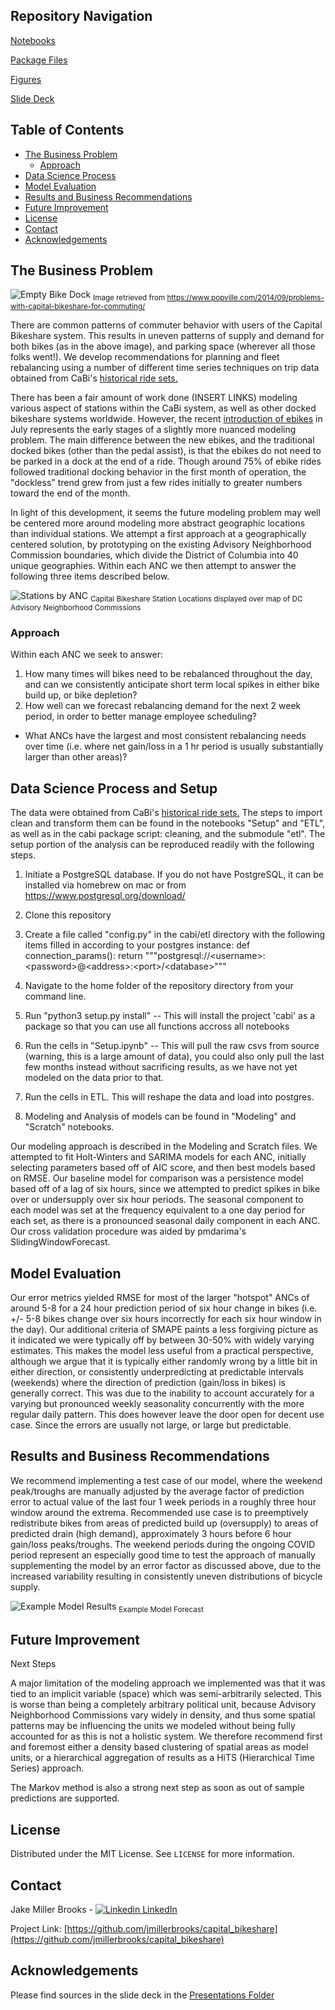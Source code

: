 <!--
*** Thanks for checking out this README Template. If you have a suggestion that would
*** make this better, please fork the repo and create a pull request or simply open
*** an issue with the tag "enhancement".
*** Thanks again! Now go create something AMAZING! :D
***
***
***
*** To avoid retyping too much info. Do a search and replace for the following:
*** jmillerbrooks, capital_bikeshare, twitter_handle, email
-->





<!-- PROJECT SHIELDS -->
<!--
*** I'm using markdown "reference style" links for readability.
*** Reference links are enclosed in brackets [ ] instead of parentheses ( ).
*** See the bottom of this document for the declaration of the reference variables
*** for contributors-url, forks-url, etc. This is an optional, concise syntax you may use.
*** https://www.markdownguide.org/basic-syntax/#reference-style-links

[![Contributors][contributors-shield]][contributors-url]
[![Forks][forks-shield]][forks-url]
[![Stargazers][stars-shield]][stars-url]
[![Issues][issues-shield]][issues-url]
[![MIT License][license-shield]][license-url]
[![LinkedIn][linkedin-shield]][linkedin-url]
-->





## Repository Navigation

[Notebooks][notebooks]

[Package Files][cabi]

[Figures][figures]

[Slide Deck][presentation-folder]


<!-- TABLE OF CONTENTS -->
## Table of Contents

* [The Business Problem](#business-problem)
  * [Approach](#approach)
* [Data Science Process](#data-science-process)
* [Model Evaluation](#evaluation)
* [Results and Business Recommendations](#results)
* [Future Improvement](#future-improvement)
* [License](#license)
* [Contact](#contact)
* [Acknowledgements](#acknowledgements)



<!-- THE BUSINESS PROBLEM -->
## The Business Problem

![Empty Bike Dock][empty-dock]
<sub>Image retrieved from https://www.popville.com/2014/09/problems-with-capital-bikeshare-for-commuting/ </sub>


There are common patterns of commuter behavior with users of the Capital Bikeshare system. This results in uneven patterns of supply and demand for both bikes (as in the above image), and parking space (wherever all those folks went!). We develop recommendations for planning and fleet rebalancing using a number of different time series techniques on trip data obtained from CaBi's <a href="https://s3.amazonaws.com/capitalbikeshare-data/index.html"> historical ride sets.</a>

There has been a fair amount of work done (INSERT LINKS) modeling various aspect of stations within the CaBi system, as well as other docked bikeshare systems worldwide. However, the recent <a href="https://dcist.com/story/20/07/07/capital-bikeshare-electric-bikes-return-lyft/"> introduction of ebikes</a> in July represents the early stages of a slightly more nuanced modeling problem. The main difference between the new ebikes, and the traditional docked bikes (other than the pedal assist), is that the ebikes do not need to be parked in a dock at the end of a ride. Though around 75% of ebike rides followed traditional docking behavior in the first month of operation, the "dockless" trend grew from just a few rides initially to greater numbers toward the end of the month.

In light of this development, it seems the future modeling problem may well be centered more around modeling more abstract geographic locations than individual stations. We attempt a first approach at a geographically centered solution, by prototyping on the existing Advisory Neighborhood Commission boundaries, which divide the District of Columbia into 40 unique geographies. Within each ANC we then attempt to answer the following three items described below.

![Stations by ANC][stations-by-anc]
<sub>Capital Bikeshare Station Locations displayed over map of DC Advisory Neighborhood Commissions </sub>


### Approach

Within each ANC we seek to answer:

1. How many times will bikes need to be rebalanced throughout the day, and can we consistently anticipate short term local spikes in either bike build up, or bike depletion?
2. How well can we forecast rebalancing demand for the next 2 week period, in order to better manage employee scheduling?
* What ANCs have the largest and most consistent rebalancing needs over time (i.e. where net gain/loss in a 1 hr period is usually substantially larger than other areas)? 



<!-- DATA SCIENCE PROCESS -->
## Data Science Process and Setup

The data were obtained from CaBi's <a href="https://s3.amazonaws.com/capitalbikeshare-data/index.html"> historical ride sets.</a> The steps to import clean and transform them can be found in the notebooks "Setup" and "ETL", as well as in the cabi package script: cleaning, and the submodule "etl". The setup portion of the analysis can be reproduced readily with the following steps.

1. Initiate a PostgreSQL database. If you do not have PostgreSQL, it can be installed via homebrew on mac or from https://www.postgresql.org/download/
2. Clone this repository
3. Create a file called "config.py" in the cabi/etl directory with the following items filled in according to your postgres instance:
    def connection_params():
        return """postgresql://\<username>:\<password>@\<address>:\<port>/\<database>"""

4. Navigate to the home folder of the repository directory from your command line.
5. Run "python3 setup.py install" -- This will install the project 'cabi' as a package so that you can use all functions accross all notebooks  
6. Run the cells in "Setup.ipynb" -- This will pull the raw csvs from source (warning, this is a large amount of data), you could also only pull the last few months instead without sacrificing results, as we have not yet modeled on the data prior to that.
7. Run the cells in ETL. This will reshape the data and load into postgres.
8. Modeling and Analysis of models can be found in "Modeling" and "Scratch" notebooks.
    
Our modeling approach is described in the Modeling and Scratch files. We attempted to fit Holt-Winters and SARIMA models for each ANC, initially selecting parameters based off of AIC score, and then best models based on RMSE. Our baseline model for comparison was a persistence model based off of a lag of six hours, since we attempted to predict spikes in bike over or undersupply over six hour periods. The seasonal component to each model was set at the frequency equivalent to a one day period for each set, as there is a pronounced seasonal daily component in each ANC. Our cross validation procedure was aided by pmdarima's SlidingWindowForecast.

<!-- evaluation -->
## Model Evaluation

Our error metrics yielded RMSE for most of the larger "hotspot" ANCs of around 5-8 for a 24 hour prediction period of six hour change in bikes (i.e. +/- 5-8 bikes change over six hours incorrectly for each six hour window in the day). Our additional criteria of SMAPE paints a less forgiving picture as it indicated we were typically off by between 30-50% with widely varying estimates. This makes the model less useful from a practical perspective, although we argue that it is typically either randomly wrong by a little bit in either direction, or consistently underpredicting at predictable intervals (weekends) where the direction of prediction (gain/loss in bikes) is generally correct. This was due to the inability to account accurately for a varying but pronounced weekly seasonality concurrently with the more regular daily pattern. This does however leave the door open for decent use case. Since the errors are usually not large, or large but predictable.



<!-- Results -->
## Results and Business Recommendations

We recommend implementing a test case of our model, where the weekend peak/troughs are manually adjusted by the average factor of prediction error to actual value of the last four 1 week periods in a roughly three hour window around the extrema. Recommended use case is to preemptively redistribute bikes from areas of predicted build up (oversupply) to areas of predicted drain (high demand), approximately 3 hours before 6 hour gain/loss peaks/troughs. The weekend periods during the ongoing COVID period represent an especially good time to test the approach of manually supplementing the model by an error factor as discussed above, due to the increased variability resulting in consistently uneven distributions of bicycle supply.
    
![Example Model Results][example-model-results]
<sub>Example Model Forecast </sub>



<!-- Future Improvement -->
## Future Improvement

Next Steps

A major limitation of the modeling approach we implemented was that it was tied to an implicit variable (space) which was semi-arbitrarily selected. This is worse than being a completely arbitrary political unit, because Advisory Neighborhood Commissions vary widely in density, and thus some spatial patterns may be influencing the units we modeled without being fully accounted for as this is not a holistic system. We therefore recommend first and foremost either a density based clustering of spatial areas as model units, or a hierarchical aggregation of results as a HiTS (Hierarchical Time Series) approach.

The Markov method is also a strong next step as soon as out of sample predictions are supported.







<!-- LICENSE -->
## License

Distributed under the MIT License. See `LICENSE` for more information.



<!-- CONTACT -->
## Contact

Jake Miller Brooks - [![Linkedin](https://i.stack.imgur.com/gVE0j.png) LinkedIn](https://www.linkedin.com/in/jake-miller-brooks-a37a64106/)

Project Link: [https://github.com/jmillerbrooks/capital_bikeshare](https://github.com/jmillerbrooks/capital_bikeshare)



<!-- ACKNOWLEDGEMENTS -->
## Acknowledgements

Please find sources in the slide deck in the [Presentations Folder][presentation-folder]





<!-- MARKDOWN LINKS & IMAGES -->
<!-- https://www.markdownguide.org/basic-syntax/#reference-style-links -->
[contributors-shield]: https://img.shields.io/github/contributors/jmillerbrooks/repo.svg?style=flat-square
[contributors-url]: https://github.com/jmillerbrooks/repo/graphs/contributors
[forks-shield]: https://img.shields.io/github/forks/jmillerbrooks/repo.svg?style=flat-square
[forks-url]: https://github.com/jmillerbrooks/repo/network/members
[stars-shield]: https://img.shields.io/github/stars/jmillerbrooks/repo.svg?style=flat-square
[stars-url]: https://github.com/jmillerbrooks/repo/stargazers
[issues-shield]: https://img.shields.io/github/issues/jmillerbrooks/repo.svg?style=flat-square
[issues-url]: https://github.com/jmillerbrooks/repo/issues
[license-shield]: https://img.shields.io/github/license/jmillerbrooks/repo.svg?style=flat-square
[license-url]: https://github.com/jmillerbrooks/repo/blob/master/LICENSE.txt
[linkedin-shield]: https://img.shields.io/badge/-LinkedIn-black.svg?style=flat-square&logo=linkedin&colorB=555
[linkedin-url]: https://linkedin.com/in/jmillerbrooks
[empty-dock]: figures/capital_bikeshare_shortage.jpeg
[stations-by-anc]: figures/stationsByANC.png
[example-model-results]: figures/sample_prediction1A.png
[presentation-folder]: /presentation
[notebooks]: /notebooks
[cabi]: /cabi
[figures]: /figures
